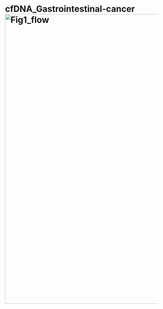 # cfDNA_Gastrointestinal-cancer<img width="951" alt="Fig1_flow" src="https://github.com/yiping801026/cfDNA_Gastrointestinal-cancer/assets/62942998/4d0e0e7a-5006-4b73-9300-3b42d5f6ed9d">

